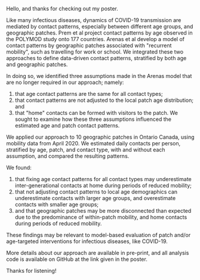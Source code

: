 Hello, and thanks for checking out my poster.

Like many infectious diseases, dynamics of COVID-19 transmission are mediated by contact patterns,
especially between different age groups, and geographic patches.
Prem et al project contact patterns by age observed in the POLYMOD study onto 177 countries.
Arenas et al develop a model of contact patterns by geographic patches associated with "recurrent mobility",
such as travelling for work or school.
We integrated these two approaches to define data-driven contact patterns,
stratified by both age and geographic patches.

In doing so, we identified three assumptions made in the Arenas model that are no longer required in our approach;
namely:
1. that age contact patterns are the same for all contact types;
2. that contact patterns are not adjusted to the local patch age distribution; and
3. that "home" contacts can be formed with visitors to the patch.
We sought to examine how these three assumptions influenced the estimated age and patch contact patterns.

We applied our approach to 10 geographic patches in Ontario Canada, using mobility data from April 2020.
We estimated daily contacts per person, stratified by age, patch, and contact type, with and without each assumption,
and compared the resulting patterns.

We found:
1. that fixing age contact patterns for all contact types
may underestimate inter-generational contacts at home during periods of reduced mobility;
2. that not adjusting contact patterns to local age demographics
can underestimate contacts with larger age groups, and overestimate contacts with smaller age groups;
3. and that geographic patches may be more disconnected than expected due to
the predominance of within-patch mobility, and home contacts during periods of reduced mobility.

These findings may be relevant to model-based evaluation of
patch and/or age-targeted interventions for infectious diseases, like COVID-19.

More details about our approach are available in pre-print,
and all analysis code is available on GitHub at the link given in the poster.

Thanks for listening!


